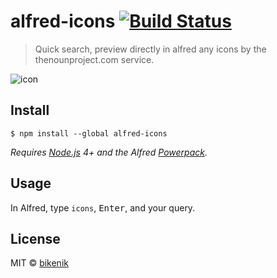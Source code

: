 # alfred-icons [![Build Status](https://travis-ci.org/bikenik/alfred-icons.svg?branch=master)](https://travis-ci.org/bikenik/alfred-icons)

> Quick search, preview directly in alfred any icons by the thenounproject.com service.

![icon](media/alfred-icons.gif)

## Install

```
$ npm install --global alfred-icons
```

*Requires [Node.js](https://nodejs.org) 4+ and the Alfred [Powerpack](https://www.alfredapp.com/powerpack/).*


## Usage

In Alfred, type `icons`, <kbd>Enter</kbd>, and your query.


## License

MIT © [bikenik](http://bikenik.org)

